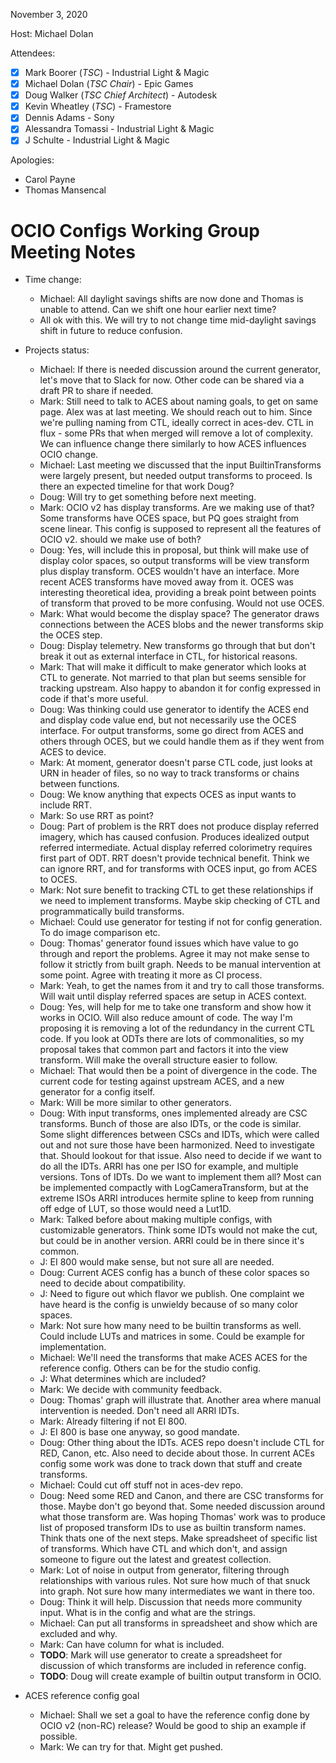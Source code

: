 <!-- SPDX-License-Identifier: CC-BY-4.0 -->
<!-- Copyright Contributors to the OpenColorIO Project. -->

November 3, 2020

Host: Michael Dolan

Attendees:
  * [X] Mark Boorer (_TSC_) - Industrial Light & Magic
  * [X] Michael Dolan (_TSC Chair_) - Epic Games
  * [X] Doug Walker (_TSC Chief Architect_) - Autodesk
  * [X] Kevin Wheatley (_TSC_) - Framestore
  * [X] Dennis Adams - Sony
  * [X] Alessandra Tomassi - Industrial Light & Magic
  * [X] J Schulte - Industrial Light & Magic

Apologies:
  * Carol Payne
  * Thomas Mansencal

# **OCIO Configs Working Group Meeting Notes**

* Time change:
    - Michael: All daylight savings shifts are now done and Thomas is unable to 
      attend. Can we shift one hour earlier next time?
    - All ok with this. We will try to not change time mid-daylight savings 
      shift in future to reduce confusion.

* Projects status:
    - Michael: If there is needed discussion around the current generator, 
      let's move that to Slack for now. Other code can be shared via a 
      draft PR to share if needed.
    - Mark: Still need to talk to ACES about naming goals, to get on same page. 
      Alex was at last meeting. We should reach out to him. Since we're pulling 
      naming from CTL, ideally correct in aces-dev. CTL in flux - some PRs that 
      when merged will remove a lot of complexity. We can influence change 
      there similarly to how ACES influences OCIO change.
    - Michael: Last meeting we discussed that the input BuiltinTransforms were 
      largely present, but needed output transforms to proceed. Is there an 
      expected timeline for that work Doug?
    - Doug: Will try to get something before next meeting.
    - Mark: OCIO v2 has display transforms. Are we making use of that? Some 
      transforms have OCES space, but PQ goes straight from scene linear. This 
      config is supposed to represent all the features of OCIO v2. should we 
      make use of both?
    - Doug: Yes, will include this in proposal, but think will make use of 
      display color spaces, so output transforms will be view transform plus 
      display transform. OCES wouldn't have an interface. More recent ACES 
      transforms have moved away from it. OCES was interesting theoretical 
      idea, providing a break point between points of transform that proved to 
      be more confusing. Would not use OCES.
    - Mark: What would become the display space? The generator draws 
      connections between the ACES blobs and the newer transforms skip the OCES 
      step.
    - Doug: Display telemetry. New transforms go through that but don't break 
      it out as external interface in CTL, for historical reasons.
    - Mark: That will make it difficult to make generator which looks at CTL to 
      generate. Not married to that plan but seems sensible for tracking 
      upstream. Also happy to abandon it for config expressed in code if that's 
      more useful.
    - Doug: Was thinking could use generator to identify the ACES end and 
      display code value end, but not necessarily use the OCES interface. For 
      output transforms, some go direct from ACES and others through OCES, but 
      we could handle them as if they went from ACES to device.
    - Mark: At moment, generator doesn't parse CTL code, just looks at URN in 
      header of files, so no way to track transforms or chains between functions.
    - Doug: We know anything that expects OCES as input wants to include RRT.
    - Mark: So use RRT as point?
    - Doug: Part of problem is the RRT does not produce display referred 
      imagery, which has caused confusion. Produces idealized output referred 
      intermediate. Actual display referred colorimetry requires first part of 
      ODT. RRT doesn't provide technical benefit. Think we can ignore RRT, and 
      for transforms with OCES input, go from ACES to OCES.
    - Mark: Not sure benefit to tracking CTL to get these relationships if we 
      need to implement transforms. Maybe skip checking of CTL and 
      programmatically build transforms.
    - Michael: Could use generator for testing if not for config generation. To 
      do image comparison etc.
    - Doug: Thomas' generator found issues which have value to go through and 
      report the problems. Agree it may not make sense to follow it strictly 
      from built graph. Needs to be manual intervention at some point. Agree 
      with treating it more as CI process.
    - Mark: Yeah, to get the names from it and try to call those transforms. 
      Will wait until display referred spaces are setup in ACES context.
    - Doug: Yes, will help for me to take one transform and show how it works 
      in OCIO. Will also reduce amount of code. The way I'm proposing it is 
      removing a lot of the redundancy in the current CTL code. If you look at 
      ODTs there are lots of commonalities, so my proposal takes that common 
      part and factors it into the view transform. Will make the overall 
      structure easier to follow.
    - Michael: That would then be a point of divergence in the code. The 
      current code for testing against upstream ACES, and a new generator for
      a config itself.
    - Mark: Will be more similar to other generators.
    - Doug: With input transforms, ones implemented already are CSC transforms. 
      Bunch of those are also IDTs, or the code is similar. Some slight 
      differences between CSCs and IDTs, which were called out and not sure 
      those have been harmonized. Need to investigate that. Should lookout for 
      that issue. Also need to decide if we want to do all the IDTs. ARRI has 
      one per ISO for example, and multiple versions. Tons of IDTs. Do we want 
      to implement them all? Most can be implemented compactly with 
      LogCameraTransform, but at the extreme ISOs ARRI introduces hermite 
      spline to keep from running off edge of LUT, so those would need a Lut1D.
    - Mark: Talked before about making multiple configs, with customizable 
      generators. Think some IDTs would not make the cut, but could be in 
      another version. ARRI could be in there since it's common.
    - J: EI 800 would make sense, but not sure all are needed.
    - Doug: Current ACES config has a bunch of these color spaces so need to 
      decide about compatibility.
    - J: Need to figure out which flavor we publish. One complaint we have 
      heard is the config is unwieldy because of so many color spaces.
    - Mark: Not sure how many need to be builtin transforms as well. Could 
      include LUTs and matrices in some. Could be example for implementation.
    - Michael: We'll need the transforms that make ACES ACES for the reference 
      config. Others can be for the studio config.
    - J: What determines which are included?
    - Mark: We decide with community feedback.
    - Doug: Thomas' graph will illustrate that. Another area where manual 
      intervention is needed. Don't need all ARRI IDTs.
    - Mark: Already filtering if not EI 800.
    - J: EI 800 is base one anyway, so good mandate.
    - Doug: Other thing about the IDTs. ACES repo doesn't include CTL for RED, 
      Canon, etc. Also need to decide about those. In current ACEs config some 
      work was done to track down that stuff and create transforms.
    - Michael: Could cut off stuff not in aces-dev repo.
    - Doug: Need some RED and Canon, and there are CSC transforms for those. 
      Maybe don't go beyond that. Some needed discussion around what those 
      transform are. Was hoping Thomas' work was to produce list of proposed 
      transform IDs to use as builtin transform names. Think thats one of the 
      next steps. Make spreadsheet of specific list of transforms. Which have 
      CTL and which don't, and assign someone to figure out the latest and 
      greatest collection.
    - Mark: Lot of noise in output from generator, filtering through 
      relationships with various rules. Not sure how much of that snuck into 
      graph. Not sure how many intermediates we want in there too.
    - Doug: Think it will help. Discussion that needs more community input. 
      What is in the config and what are the strings.
    - Michael: Can put all transforms in spreadsheet and show which are 
      excluded and why.
    - Mark: Can have column for what is included.
    - **TODO**: Mark will use generator to create a spreadsheet for discussion
      of which transforms are included in reference config.
    - **TODO**: Doug will create example of builtin output transform in OCIO.

* ACES reference config goal
    - Michael: Shall we set a goal to have the reference config done by OCIO 
      v2 (non-RC) release? Would be good to ship an example if possible.
    - Mark: We can try for that. Might get pushed.
